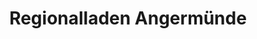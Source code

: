 ---
title: "Regionalladen Angermünde"
url: /angermuende/regionalladen-angermuende/
shop: Lebensmittel
---